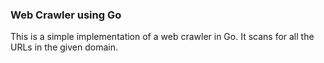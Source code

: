 ### Web Crawler using Go

This is a simple implementation of a web crawler in Go. It scans for all the URLs in the given domain.